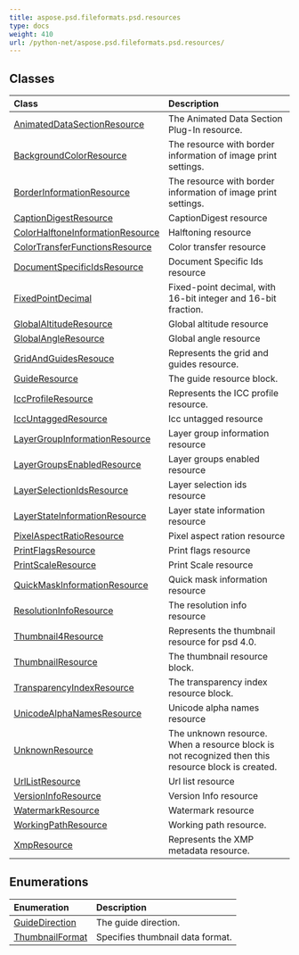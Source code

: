 ```yaml
---
title: aspose.psd.fileformats.psd.resources
type: docs
weight: 410
url: /python-net/aspose.psd.fileformats.psd.resources/
---
```





## **Classes**
| **Class** | **Description** |
| :- | :- |
| [AnimatedDataSectionResource](/psd/python-net/aspose.psd.fileformats.psd.resources/animateddatasectionresource/) | The Animated Data Section Plug-In resource. |
| [BackgroundColorResource](/psd/python-net/aspose.psd.fileformats.psd.resources/backgroundcolorresource/) | The resource with border information of image print settings. |
| [BorderInformationResource](/psd/python-net/aspose.psd.fileformats.psd.resources/borderinformationresource/) | The resource with border information of image print settings. |
| [CaptionDigestResource](/psd/python-net/aspose.psd.fileformats.psd.resources/captiondigestresource/) | CaptionDigest resource |
| [ColorHalftoneInformationResource](/psd/python-net/aspose.psd.fileformats.psd.resources/colorhalftoneinformationresource/) | Halftoning resource |
| [ColorTransferFunctionsResource](/psd/python-net/aspose.psd.fileformats.psd.resources/colortransferfunctionsresource/) | Color transfer resource |
| [DocumentSpecificIdsResource](/psd/python-net/aspose.psd.fileformats.psd.resources/documentspecificidsresource/) | Document Specific Ids resource |
| [FixedPointDecimal](/psd/python-net/aspose.psd.fileformats.psd.resources/fixedpointdecimal/) | Fixed-point decimal, with 16-bit integer and 16-bit fraction. |
| [GlobalAltitudeResource](/psd/python-net/aspose.psd.fileformats.psd.resources/globalaltituderesource/) | Global altitude resource |
| [GlobalAngleResource](/psd/python-net/aspose.psd.fileformats.psd.resources/globalangleresource/) | Global angle resource |
| [GridAndGuidesResouce](/psd/python-net/aspose.psd.fileformats.psd.resources/gridandguidesresouce/) | Represents the grid and guides resource. |
| [GuideResource](/psd/python-net/aspose.psd.fileformats.psd.resources/guideresource/) | The guide resource block. |
| [IccProfileResource](/psd/python-net/aspose.psd.fileformats.psd.resources/iccprofileresource/) | Represents the ICC profile resource. |
| [IccUntaggedResource](/psd/python-net/aspose.psd.fileformats.psd.resources/iccuntaggedresource/) | Icc untagged resource |
| [LayerGroupInformationResource](/psd/python-net/aspose.psd.fileformats.psd.resources/layergroupinformationresource/) | Layer group information resource |
| [LayerGroupsEnabledResource](/psd/python-net/aspose.psd.fileformats.psd.resources/layergroupsenabledresource/) | Layer groups enabled resource |
| [LayerSelectionIdsResource](/psd/python-net/aspose.psd.fileformats.psd.resources/layerselectionidsresource/) | Layer selection ids resource |
| [LayerStateInformationResource](/psd/python-net/aspose.psd.fileformats.psd.resources/layerstateinformationresource/) | Layer state information resource |
| [PixelAspectRatioResource](/psd/python-net/aspose.psd.fileformats.psd.resources/pixelaspectratioresource/) | Pixel aspect ration resource |
| [PrintFlagsResource](/psd/python-net/aspose.psd.fileformats.psd.resources/printflagsresource/) | Print flags resource |
| [PrintScaleResource](/psd/python-net/aspose.psd.fileformats.psd.resources/printscaleresource/) | Print Scale resource |
| [QuickMaskInformationResource](/psd/python-net/aspose.psd.fileformats.psd.resources/quickmaskinformationresource/) | Quick mask information resource |
| [ResolutionInfoResource](/psd/python-net/aspose.psd.fileformats.psd.resources/resolutioninforesource/) | The resolution info resource |
| [Thumbnail4Resource](/psd/python-net/aspose.psd.fileformats.psd.resources/thumbnail4resource/) | Represents the thumbnail resource for psd 4.0. |
| [ThumbnailResource](/psd/python-net/aspose.psd.fileformats.psd.resources/thumbnailresource/) | The thumbnail resource block. |
| [TransparencyIndexResource](/psd/python-net/aspose.psd.fileformats.psd.resources/transparencyindexresource/) | The transparency index resource block. |
| [UnicodeAlphaNamesResource](/psd/python-net/aspose.psd.fileformats.psd.resources/unicodealphanamesresource/) | Unicode alpha names resource |
| [UnknownResource](/psd/python-net/aspose.psd.fileformats.psd.resources/unknownresource/) | The unknown resource. When a resource block is not recognized then this resource block is created. |
| [UrlListResource](/psd/python-net/aspose.psd.fileformats.psd.resources/urllistresource/) | Url list resource |
| [VersionInfoResource](/psd/python-net/aspose.psd.fileformats.psd.resources/versioninforesource/) | Version Info resource |
| [WatermarkResource](/psd/python-net/aspose.psd.fileformats.psd.resources/watermarkresource/) | Watermark resource |
| [WorkingPathResource](/psd/python-net/aspose.psd.fileformats.psd.resources/workingpathresource/) | Working path resource. |
| [XmpResource](/psd/python-net/aspose.psd.fileformats.psd.resources/xmpresource/) | Represents the XMP metadata resource. |
## **Enumerations**
| **Enumeration** | **Description** |
| :- | :- |
| [GuideDirection](/psd/python-net/aspose.psd.fileformats.psd.resources/guidedirection/) | The guide direction. |
| [ThumbnailFormat](/psd/python-net/aspose.psd.fileformats.psd.resources/thumbnailformat/) | Specifies thumbnail data format. |
